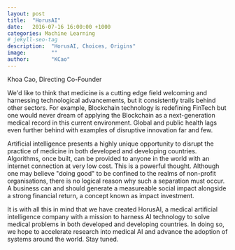 ```yaml
---
layout: post
title:  "HorusAI"
date:   2016-07-16 16:00:00 +1000
categories: Machine Learning
# jekyll-seo-tag
description:  "HorusAI, Choices, Origins"
image:        ""
author:       "KCao"
---
```


Khoa Cao, Directing Co-Founder

We'd like to think that medicine is a cutting edge field welcoming and harnessing technological advancements, but it consistently trails behind other sectors. For example, Blockchain technology is redefining FinTech but one would never dream of applying the Blockchain as a next-generation medical record in this current environment. Global and public health lags even further behind with examples of disruptive innovation far and few.

Artificial intelligence presents a highly unique opportunity to disrupt the practice of medicine in both developed and developing countries. Algorithms, once built, can be provided to anyone in the world with an internet connection at very low cost. This is a powerful thought. Although one may believe "doing good" to be confined to the realms of non-profit organisations, there is no logical reason why such a separation must occur. A business can and should generate a measureable social impact alongside a strong financial return, a concept known as impact investment.

It is with all this in mind that we have created HorusAI, a medical artificial intelligence company with a mission to harness AI technology to solve medical problems in both developed and developing countries. In doing so, we hope to accelerate research into medical AI and advance the adoption of systems around the world. Stay tuned.
